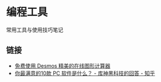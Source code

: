 ﻿# 编程工具

常用工具与使用技巧笔记

## 链接

* [免费使用 Desmos 精美的在线图形计算器](https://www.desmos.com/calculator?lang=zh-CN)
* [你最满意的10款 PC 软件是什么？ - 库神黑科技的回答 - 知乎](https://www.zhihu.com/question/469450888/answer/2117119892)
